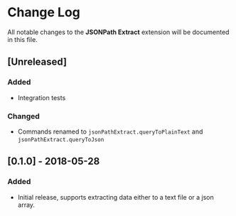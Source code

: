 # Change Log
All notable changes to the **JSONPath Extract** extension will be documented in this file.

## [Unreleased]
### Added
- Integration tests

### Changed 
- Commands renamed to `jsonPathExtract.queryToPlainText` and `jsonPathExtract.queryToJson`

## [0.1.0] - 2018-05-28
### Added
- Initial release, supports extracting data either to a text file or a json array.